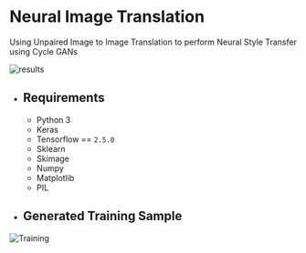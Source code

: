 # Neural Image Translation
Using Unpaired Image to Image Translation to perform Neural Style Transfer using Cycle GANs

![results](https://i.imgur.com/ASDqrJH.jpeg)

* ## Requirements
  * Python 3
  * Keras
  * Tensorflow == ```2.5.0```
  * Sklearn
  * Skimage
  * Numpy
  * Matplotlib
  * PIL

* ## Generated Training Sample
![Training](https://i.imgur.com/GsIg9wx.png)
